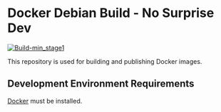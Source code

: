 # Docker Debian Build - No Surprise Dev

[![Build-min_stage1](https://github.com/nosurprisedev/docker-debian-build-nosurprisedev/actions/workflows/min-stage1.yml/badge.svg)](https://github.com/nosurprisedev/docker-debian-build-nosurprisedev/actions/workflows/min-stage1.yml)

This repository is used for building and publishing Docker images.

## Development Environment Requirements
[Docker](https://www.docker.com/) must be installed.
